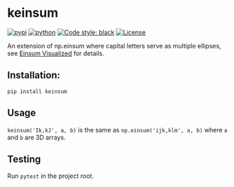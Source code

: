 ﻿# keinsum

[![pypi](https://img.shields.io/pypi/v/keinsum.svg)](https://pypi.python.org/pypi/keinsum)
[![python](https://img.shields.io/pypi/pyversions/keinsum.svg)](https://pypi.org/project/keinsum/)
[![Code style: black](https://img.shields.io/badge/code%20style-black-000000.svg)](https://github.com/psf/black)
[![License](https://img.shields.io/pypi/l/keinsum)](https://pypi.org/project/keinsum/)

An extension of np.einsum where capital letters serve as multiple ellipses, see [Einsum Visualized](https://betterprogramming.pub/einsum-visualized-c050903145ef?sk=e05c7d70e150f91e29f3d0a37326e087) for details.

## Installation: 

    pip install keinsum

## Usage

`keinsum('Ik,kJ', a, b)` is the same as `np.einsum('ijk,klm', a, b)` where `a` and `b` are 3D arrays.

## Testing

Run `pytest` in the project root.
